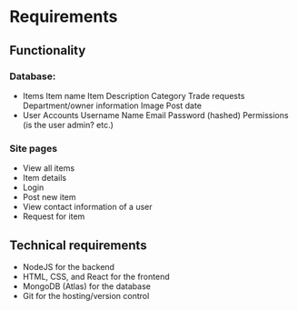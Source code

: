 # Requirements

## Functionality

### Database:
* Items
    Item name
    Item Description
    Category
    Trade requests
    Department/owner information
    Image
    Post date
* User Accounts
    Username
    Name
    Email
    Password (hashed)
    Permissions (is the user admin? etc.)

### Site pages
* View all items
* Item details
* Login
* Post new item
* View contact information of a user
* Request for item

## Technical requirements
* NodeJS for the backend
* HTML, CSS, and React for the frontend
* MongoDB (Atlas) for the database
* Git for the hosting/version control

